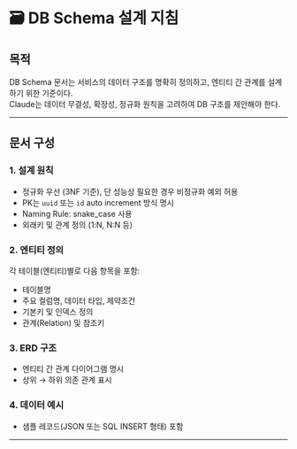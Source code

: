 # 🗃️ DB Schema 설계 지침

## 목적
DB Schema 문서는 서비스의 데이터 구조를 명확히 정의하고, 엔티티 간 관계를 설계하기 위한 기준이다.  
Claude는 데이터 무결성, 확장성, 정규화 원칙을 고려하여 DB 구조를 제안해야 한다.

---

## 문서 구성

### 1. 설계 원칙
- 정규화 우선 (3NF 기준), 단 성능상 필요한 경우 비정규화 예외 허용  
- PK는 `uuid` 또는 `id` auto increment 방식 명시  
- Naming Rule: snake_case 사용  
- 외래키 및 관계 정의 (1:N, N:N 등)

### 2. 엔티티 정의
각 테이블(엔티티)별로 다음 항목을 포함:
- 테이블명  
- 주요 컬럼명, 데이터 타입, 제약조건  
- 기본키 및 인덱스 정의  
- 관계(Relation) 및 참조키

### 3. ERD 구조
- 엔티티 간 관계 다이어그램 명시  
- 상위 → 하위 의존 관계 표시  

### 4. 데이터 예시
- 샘플 레코드(JSON 또는 SQL INSERT 형태) 포함  

---
